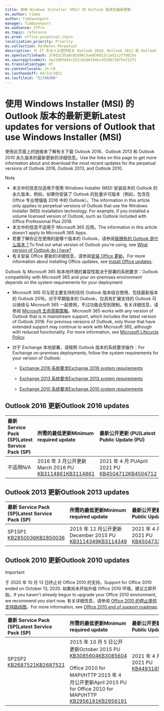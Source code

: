 ```yaml
---
title: 使用 Windows Installer (MSI) 的 Outlook 版本的最新更新
ms.author: timda
author: TimDavenport
manager: TimDavenport
ms.audience: ITPro
ms.topic: reference
ms.prod: office-perpetual-itpro
localization_priority: Priority
ms.collection: RelNotes_Perpetual
description: 为 IT 专业人士提供有关 Outlook 2016、Outlook 2013 和 Outlook 2010 永久版本的最新更新信息的链接
ms.openlocfilehash: 370d3235a8c02d98c5ae038d13c1ed1c2f7d625e
ms.sourcegitcommit: 4a2190fd43c552c92d8194ec4520673d75af22f1
ms.translationtype: HT
ms.contentlocale: zh-CN
ms.lasthandoff: 04/13/2021
ms.locfileid: "51749200"
---
```

# <a name="latest-updates-for-versions-of-outlook-that-use-windows-installer-msi"></a><span data-ttu-id="ea6e8-103">使用 Windows Installer (MSI) 的 Outlook 版本的最新更新</span><span class="sxs-lookup"><span data-stu-id="ea6e8-103">Latest updates for versions of Outlook that use Windows Installer (MSI)</span></span>

<span data-ttu-id="ea6e8-104">使用此页面上的链接来了解有关下载 Outlook 2016、Outlook 2013 和 Outlook 2010 永久版本的最新更新的详细信息。</span><span class="sxs-lookup"><span data-stu-id="ea6e8-104">Use the links on this page to get more information about and download the most recent updates for the perpetual versions of Outlook 2016, Outlook 2013, and Outlook 2010.</span></span>
  
> [!NOTE]
> - <span data-ttu-id="ea6e8-p101">本文中的信息仅适用于使用 Windows Installer (MSI) 安装技术的 Outlook 的永久版本。例如，如果你安装了 Outlook 的批量许可版本（例如，包含在 Office 专业增强版 2016 中的 Outlook）。</span><span class="sxs-lookup"><span data-stu-id="ea6e8-p101">The information in this article only applies to perpetual versions of Outlook that use the Windows Installer (MSI) installation technology. For example, if you installed a volume licensed version of Outlook, such as Outlook included with Office Professional Plus 2016.</span></span>
> - <span data-ttu-id="ea6e8-107">本文中的信息不适用于 Microsoft 365 应用。</span><span class="sxs-lookup"><span data-stu-id="ea6e8-107">The information in this article doesn't apply to Microsoft 365 Apps.</span></span>
> - <span data-ttu-id="ea6e8-108">若要了解你正在使用的是哪个版本的 Outlook，请参阅[我拥有的 Outlook 是什么版本？](https://support.office.com/article/b3a9568c-edb5-42b9-9825-d48d82b2257c)</span><span class="sxs-lookup"><span data-stu-id="ea6e8-108">To find out what version of Outlook you're using, see [What version of Outlook do I have?](https://support.office.com/article/b3a9568c-edb5-42b9-9825-d48d82b2257c)</span></span>
> - <span data-ttu-id="ea6e8-109">有关安装 Office 更新的详细信息，请参阅[安装 Office 更新](https://support.office.com/article/2ab296f3-7f03-43a2-8e50-46de917611c5)。</span><span class="sxs-lookup"><span data-stu-id="ea6e8-109">For more information about installing Office updates, see [Install Office updates](https://support.office.com/article/2ab296f3-7f03-43a2-8e50-46de917611c5).</span></span> 
  
<span data-ttu-id="ea6e8-110">Outlook 与 Microsoft 365 和本地环境的兼容性取决于部署的系统要求：</span><span class="sxs-lookup"><span data-stu-id="ea6e8-110">Outlook compatibility with Microsoft 365 and your on-premises environment depends on the system requirements for your deployment:</span></span>
  
- <span data-ttu-id="ea6e8-p102">Microsoft 365 可与受主要支持的任何 Outlook 版本结合使用，包括最新版本的 Outlook 2016。对于早期版本的 Outlook，仅具有扩展支持的 Outlook 可以继续与 Microsoft 365 一起使用，不过功能会受到限制。有关详细信息，请参阅 [Microsoft 生命周期策略](https://support.microsoft.com/lifecycle)。</span><span class="sxs-lookup"><span data-stu-id="ea6e8-p102">Microsoft 365 works with any version of Outlook that is in mainstream support, which includes the latest version of Outlook 2016. For previous versions of Outlook, only those that have extended support may continue to work with Microsoft 365, although with reduced functionality. For more information, see [Microsoft Lifecycle Policy](https://support.microsoft.com/lifecycle).</span></span>
    
- <span data-ttu-id="ea6e8-114">对于 Exchange 本地部署，请按照 Outlook 版本的系统要求操作：</span><span class="sxs-lookup"><span data-stu-id="ea6e8-114">For Exchange on-premises deployments, follow the system requirements for your version of Outlook:</span></span>
    
  - [<span data-ttu-id="ea6e8-115">Exchange 2016 系统要求</span><span class="sxs-lookup"><span data-stu-id="ea6e8-115">Exchange 2016 system requirements</span></span>](/Exchange/plan-and-deploy/system-requirements)
    
  - [<span data-ttu-id="ea6e8-116">Exchange 2013 系统要求</span><span class="sxs-lookup"><span data-stu-id="ea6e8-116">Exchange 2013 system requirements</span></span>](/exchange/exchange-2013-system-requirements-exchange-2013-help)
    
  - <span data-ttu-id="ea6e8-117">[Exchange 2010 系统要求](/previous-versions/office/exchange-server-2010/aa996719(v=exchg.141))</span><span class="sxs-lookup"><span data-stu-id="ea6e8-117">[Exchange 2010 system requirements](/previous-versions/office/exchange-server-2010/aa996719(v=exchg.141))</span></span>

   
## <a name="outlook-2016-updates"></a><span data-ttu-id="ea6e8-118">Outlook 2016 更新</span><span class="sxs-lookup"><span data-stu-id="ea6e8-118">Outlook 2016 updates</span></span>

|<span data-ttu-id="ea6e8-119">**最新 Service Pack (SP)**</span><span class="sxs-lookup"><span data-stu-id="ea6e8-119">**Latest Service Pack (SP)**</span></span>|<span data-ttu-id="ea6e8-120">**所需的最低更新**</span><span class="sxs-lookup"><span data-stu-id="ea6e8-120">**Minimum required update**</span></span>|<span data-ttu-id="ea6e8-121">**最新公开更新 (PU)**</span><span class="sxs-lookup"><span data-stu-id="ea6e8-121">**Latest Public Update (PU)**</span></span>|
|:-----|:-----|:-----|
|<span data-ttu-id="ea6e8-122">不适用</span><span class="sxs-lookup"><span data-stu-id="ea6e8-122">N/A</span></span>  <br/> |<span data-ttu-id="ea6e8-123">2016 年 3 月公开更新</span><span class="sxs-lookup"><span data-stu-id="ea6e8-123">March 2016 PU</span></span> <br/>[<span data-ttu-id="ea6e8-124">KB3114861</span><span class="sxs-lookup"><span data-stu-id="ea6e8-124">KB3114861</span></span>](https://support.microsoft.com/help/3114861) <br/> |<span data-ttu-id="ea6e8-125">2021 年 4 月 PU</span><span class="sxs-lookup"><span data-stu-id="ea6e8-125">April 2021 PU</span></span> <br/>[<span data-ttu-id="ea6e8-126">KB4504712</span><span class="sxs-lookup"><span data-stu-id="ea6e8-126">KB4504712</span></span>](https://support.microsoft.com/help/4504712) 

## <a name="outlook-2013-updates"></a><span data-ttu-id="ea6e8-127">Outlook 2013 更新</span><span class="sxs-lookup"><span data-stu-id="ea6e8-127">Outlook 2013 updates</span></span>

|<span data-ttu-id="ea6e8-128">**最新 Service Pack (SP)**</span><span class="sxs-lookup"><span data-stu-id="ea6e8-128">**Latest Service Pack (SP)**</span></span>|<span data-ttu-id="ea6e8-129">**所需的最低更新**</span><span class="sxs-lookup"><span data-stu-id="ea6e8-129">**Minimum required update**</span></span>|<span data-ttu-id="ea6e8-130">**最新公开更新 (PU)**</span><span class="sxs-lookup"><span data-stu-id="ea6e8-130">**Latest Public Update (PU)**</span></span>|
|:-----|:-----|:-----|
|<span data-ttu-id="ea6e8-131">SP1</span><span class="sxs-lookup"><span data-stu-id="ea6e8-131">SP1</span></span>  <br/>[<span data-ttu-id="ea6e8-132">KB2850036</span><span class="sxs-lookup"><span data-stu-id="ea6e8-132">KB2850036</span></span>](https://go.microsoft.com/fwlink/p/?LinkId=512538) <br/> |<span data-ttu-id="ea6e8-133">2015 年 12 月公开更新</span><span class="sxs-lookup"><span data-stu-id="ea6e8-133">December 2015 PU</span></span> <br/>[<span data-ttu-id="ea6e8-134">KB3114349</span><span class="sxs-lookup"><span data-stu-id="ea6e8-134">KB3114349</span></span>](https://support.microsoft.com/kb/3114349) <br/> |<span data-ttu-id="ea6e8-135">2021 年 4 月 PU</span><span class="sxs-lookup"><span data-stu-id="ea6e8-135">April 2021 PU</span></span> <br/>[<span data-ttu-id="ea6e8-136">KB4504733</span><span class="sxs-lookup"><span data-stu-id="ea6e8-136">KB4504733</span></span>](https://support.microsoft.com/help/4504733)  |
   
## <a name="outlook-2010-updates"></a><span data-ttu-id="ea6e8-137">Outlook 2010 更新</span><span class="sxs-lookup"><span data-stu-id="ea6e8-137">Outlook 2010 updates</span></span>
> [!IMPORTANT]
> <span data-ttu-id="ea6e8-138">于 2020 年 10 月 13 日终止对 Office 2010 的支持。</span><span class="sxs-lookup"><span data-stu-id="ea6e8-138">Support for Office 2010 ended on October 13, 2020.</span></span> <span data-ttu-id="ea6e8-139">如果尚未开始升级 Office 2010 环境，建议立即开始。</span><span class="sxs-lookup"><span data-stu-id="ea6e8-139">If you haven't already begun to upgrade your Office 2010 environment, we recommend you start now.</span></span> <span data-ttu-id="ea6e8-140">有关详细信息，请参阅 [Office 2010 的停止提供支持路线图](/DeployOffice/office-2010-end-support-roadmap)。</span><span class="sxs-lookup"><span data-stu-id="ea6e8-140">For more information, see [Office 2010 end of support roadmap](/DeployOffice/office-2010-end-support-roadmap).</span></span>

|<span data-ttu-id="ea6e8-141">**最新 Service Pack (SP)**</span><span class="sxs-lookup"><span data-stu-id="ea6e8-141">**Latest Service Pack (SP)**</span></span>|<span data-ttu-id="ea6e8-142">**所需的最低更新**</span><span class="sxs-lookup"><span data-stu-id="ea6e8-142">**Minimum required update**</span></span>|<span data-ttu-id="ea6e8-143">**最新公开更新 (PU)**</span><span class="sxs-lookup"><span data-stu-id="ea6e8-143">**Latest Public Update (PU)**</span></span>|
|:-----|:-----|:-----|
|<span data-ttu-id="ea6e8-144">SP2</span><span class="sxs-lookup"><span data-stu-id="ea6e8-144">SP2</span></span> <br/>[<span data-ttu-id="ea6e8-145">KB2687521</span><span class="sxs-lookup"><span data-stu-id="ea6e8-145">KB2687521</span></span>](https://go.microsoft.com/fwlink/p/?LinkId=512542) <br><br><br><br/> |<span data-ttu-id="ea6e8-146">2015 年 10 月 5 日公开更新</span><span class="sxs-lookup"><span data-stu-id="ea6e8-146">October 2015 PU</span></span> <br/> [<span data-ttu-id="ea6e8-147">KB3085604</span><span class="sxs-lookup"><span data-stu-id="ea6e8-147">KB3085604</span></span>](https://support.microsoft.com/kb/3085604) <br/><br/>  <span data-ttu-id="ea6e8-148">Office 2010 for MAPI/HTTP 2015 年 4 月公开更新</span><span class="sxs-lookup"><span data-stu-id="ea6e8-148">April 2015 PU for Office 2010 for MAPI/HTTP</span></span> <br/> [<span data-ttu-id="ea6e8-149">KB2956191</span><span class="sxs-lookup"><span data-stu-id="ea6e8-149">KB2956191</span></span>](https://support.microsoft.com/help/2956191/april-14-2015-update-for-office-2010-kb2956191) <br/> |<span data-ttu-id="ea6e8-150">2021 年 4 月 PU</span><span class="sxs-lookup"><span data-stu-id="ea6e8-150">April 2021 PU</span></span> <br/>[<span data-ttu-id="ea6e8-151">KB4493185</span><span class="sxs-lookup"><span data-stu-id="ea6e8-151">KB4493185</span></span>](https://support.microsoft.com/help/4493185) <br><br><br><br/>|
